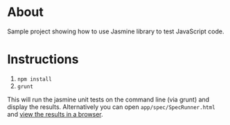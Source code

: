 # About

Sample project showing how to use Jasmine library to test JavaScript code.

# Instructions

1. `npm install` 
2. `grunt`

This will run the jasmine unit tests on the command line (via grunt) and display the results.
Alternatively you can open `app/spec/SpecRunner.html` and [view the results in a browser](https://rawgit.com/jxc876/jasmine/master/app/spec/SpecRunner.html).
